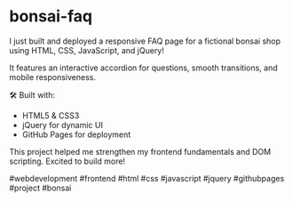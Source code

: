 # bonsai-faq
I just built and deployed a responsive FAQ page for a fictional bonsai shop using HTML, CSS, JavaScript, and jQuery!

 It features an interactive accordion for questions, smooth transitions, and mobile responsiveness.

🛠️ Built with:
- HTML5 & CSS3
- jQuery for dynamic UI
- GitHub Pages for deployment

This project helped me strengthen my frontend fundamentals and DOM scripting. Excited to build more!

#webdevelopment #frontend #html #css #javascript #jquery #githubpages #project #bonsai
